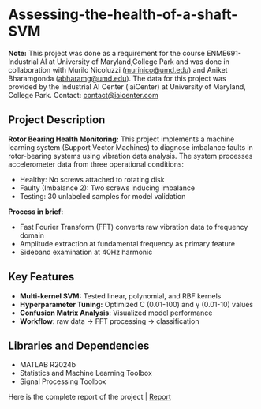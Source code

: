 # Assessing-the-health-of-a-shaft-SVM
**Note:** This project was done as a requirement for the course ENME691- Industrial AI at University of Maryland,College Park and was done in collaboration with Murilo Nicoluzzi (murinico@umd.edu) and Aniket Bharamgonda (abharamg@umd.edu). The data for this project was provided by the Industrial AI Center (iaiCenter) at University of Maryland, College Park. Contact: contact@iaicenter.com

## Project Description
**Rotor Bearing Health Monitoring:** This project implements a machine learning system (Support Vector Machines) to diagnose imbalance faults in rotor-bearing systems using vibration data analysis. The system processes accelerometer data from three operational conditions:

* Healthy: No screws attached to rotating disk
* Faulty (Imbalance 2): Two screws inducing imbalance
* Testing: 30 unlabeled samples for model validation

**Process in brief:** 

* Fast Fourier Transform (FFT) converts raw vibration data to frequency domain
* Amplitude extraction at fundamental frequency as primary feature
* Sideband examination at 40Hz harmonic

## Key Features
* **Multi-kernel SVM:** Tested linear, polynomial, and RBF kernels
* **Hyperparameter Tuning:** Optimized C (0.01-100) and γ (0.01-10) values
* **Confusion Matrix Analysis**: Visualized model performance
* **Workflow**: raw data → FFT processing → classification

## Libraries and Dependencies

* MATLAB R2024b
* Statistics and Machine Learning Toolbox
* Signal Processing Toolbox

Here is the complete report of the project | [Report](https://github.com/user-attachments/files/18746122/Assignment.3.-.final.pdf)
